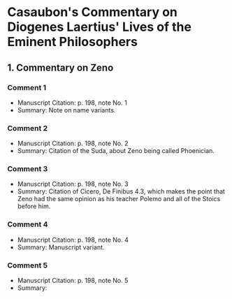 # Casaubon's Commentary on Diogenes Laertius' Lives of the Eminent Philosophers



## 1. Commentary on Zeno

### Comment 1
- Manuscript Citation: p. 198, note No. 1
- Summary: Note on name variants.

### Comment 2
- Manuscript Citation: p. 198, note No. 2
- Summary: Citation of the Suda, about Zeno being called Phoenician.

### Comment 3
- Manuscript Citation: p. 198, note No. 3
- Summary: Citation of Cicero, De Finibus 4.3, which makes the point that Zeno had the same opinion as his teacher Polemo and all of the Stoics before him.

### Comment 4
- Manuscript Citation: p. 198, note No. 4
- Summary: Manuscript variant.

### Comment 5
- Manuscript Citation: p. 198, note No. 5
- Summary: 

